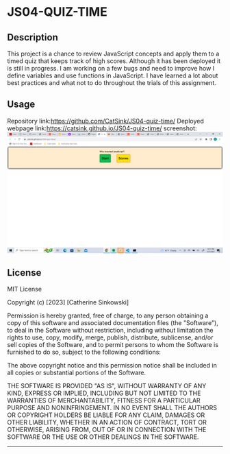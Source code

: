 # JS04-QUIZ-TIME

## Description

This project is a chance to review JavaScript concepts and apply them to a timed quiz that keeps track of high scores. Although it has been deployed it is still in progress. I am working on a few bugs and need to improve how I define variables and use functions in JavaScript. I have learned a lot about best practices and what not to do throughout the trials of this assignment.

## Usage

Repository link:<https://github.com/CatSink/JS04-quiz-time/>
Deployed webpage link:<https://catsink.github.io/JS04-quiz-time/>
screenshot: ![screenshot](assets/jsQuiz.png)

## License

MIT License

Copyright (c) [2023] [Catherine Sinkowski]

Permission is hereby granted, free of charge, to any person obtaining a copy
of this software and associated documentation files (the "Software"), to deal
in the Software without restriction, including without limitation the rights
to use, copy, modify, merge, publish, distribute, sublicense, and/or sell
copies of the Software, and to permit persons to whom the Software is
furnished to do so, subject to the following conditions:

The above copyright notice and this permission notice shall be included in all
copies or substantial portions of the Software.

THE SOFTWARE IS PROVIDED "AS IS", WITHOUT WARRANTY OF ANY KIND, EXPRESS OR
IMPLIED, INCLUDING BUT NOT LIMITED TO THE WARRANTIES OF MERCHANTABILITY,
FITNESS FOR A PARTICULAR PURPOSE AND NONINFRINGEMENT. IN NO EVENT SHALL THE
AUTHORS OR COPYRIGHT HOLDERS BE LIABLE FOR ANY CLAIM, DAMAGES OR OTHER
LIABILITY, WHETHER IN AN ACTION OF CONTRACT, TORT OR OTHERWISE, ARISING FROM,
OUT OF OR IN CONNECTION WITH THE SOFTWARE OR THE USE OR OTHER DEALINGS IN THE
SOFTWARE.

---
